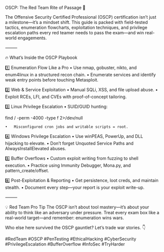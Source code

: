 
OSCP: The Red Team Rite of Passage 🎯

The Offensive Security Certified Professional (OSCP) certification isn’t just a milestone—it’s a mindset shift. This guide is packed with field-tested tactics, enumeration flowcharts, exploitation techniques, and privilege escalation paths every red teamer needs to pass the exam—and win real-world engagements.

⸻

🔥 What’s Inside the OSCP Playbook

1️⃣ Enumeration Flow Like a Pro
	•	Use nmap, gobuster, nikto, and enum4linux in a structured recon chain.
	•	Enumerate services and identify weak entry points before touching Metasploit.

2️⃣ Web & Service Exploitation
	•	Manual SQLi, XSS, and file upload abuse.
	•	Exploit RCEs, LFI, and CVEs with proof-of-concept tailoring.

3️⃣ Linux Privilege Escalation
	•	SUID/GUID hunting:

find / -perm -4000 -type f 2>/dev/null

	•	Misconfigured cron jobs and writable scripts = root.

4️⃣ Windows Privilege Escalation
	•	Use winPEAS, PowerUp, and DLL hijacking to elevate.
	•	Don’t forget Unquoted Service Paths and AlwaysInstallElevated abuses.

5️⃣ Buffer Overflows
	•	Custom exploit writing from fuzzing to shell execution.
	•	Practice using Immunity Debugger, Mona.py, and pattern_create/offset.

6️⃣ Post-Exploitation & Reporting
	•	Get persistence, loot creds, and maintain stealth.
	•	Document every step—your report is your exploit write-up.

⸻

💡 Red Team Pro Tip
The OSCP isn’t about tool mastery—it’s about your ability to think like an adversary under pressure. Treat every exam box like a real-world target—and remember: enumeration wins wars.

Who else here survived the OSCP gauntlet? Let’s trade war stories. 👇

#RedTeam #OSCP #PenTesting #EthicalHacking #CyberSecurity #PrivilegeEscalation #BufferOverflow #InfoSec #TryHarder
